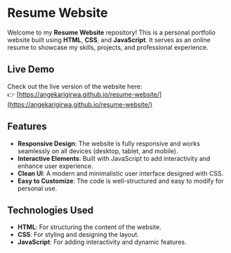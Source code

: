 # Resume Website

Welcome to my **Resume Website** repository! This is a personal portfolio website built using **HTML**, **CSS**, and **JavaScript**. It serves as an online resume to showcase my skills, projects, and professional experience.

## Live Demo

Check out the live version of the website here:  
👉 [https://angekarigirwa.github.io/resume-website/](https://angekarigirwa.github.io/resume-website/)

## Features

- **Responsive Design**: The website is fully responsive and works seamlessly on all devices (desktop, tablet, and mobile).
- **Interactive Elements**: Built with JavaScript to add interactivity and enhance user experience.
- **Clean UI**: A modern and minimalistic user interface designed with CSS.
- **Easy to Customize**: The code is well-structured and easy to modify for personal use.

## Technologies Used

- **HTML**: For structuring the content of the website.
- **CSS**: For styling and designing the layout.
- **JavaScript**: For adding interactivity and dynamic features.
